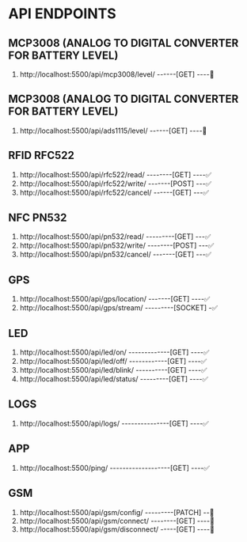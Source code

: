 # API ENDPOINTS

## MCP3008 (ANALOG TO DIGITAL CONVERTER FOR BATTERY LEVEL)
1. http://localhost:5500/api/mcp3008/level/ ------[GET] ----🚫

## MCP3008 (ANALOG TO DIGITAL CONVERTER FOR BATTERY LEVEL)
1. http://localhost:5500/api/ads1115/level/ ------[GET] ----🚫

##  RFID RFC522
1. http://localhost:5500/api/rfc522/read/ --------[GET] ----✅
2. http://localhost:5500/api/rfc522/write/ -------[POST] ---✅
3. http://localhost:5500/api/rfc522/cancel/ ------[GET]  ---✅

## NFC PN532
1. http://localhost:5500/api/pn532/read/ ---------[GET]  ---✅
2. http://localhost:5500/api/pn532/write/ --------[POST] ---✅
3. http://localhost:5500/api/pn532/cancel/ -------[GET]  ---✅

## GPS
1. http://localhost:5500/api/gps/location/ -------[GET] ----✅
2. http://localhost:5500/api/gps/stream/ ---------[SOCKET] -✅

## LED
1. http://localhost:5500/api/led/on/ -------------[GET] ----✅
2. http://localhost:5500/api/led/off/ ------------[GET] ----✅
3. http://localhost:5500/api/led/blink/ ----------[GET] ----✅
4. http://localhost:5500/api/led/status/ ---------[GET] ----✅

## LOGS
1. http://localhost:5500/api/logs/ ---------------[GET] ----✅

## APP
1. http://localhost:5500/ping/ -------------------[GET] ----✅

## GSM
1. http://localhost:5500/api/gsm/config/ ---------[PATCH] --🚫
2. http://localhost:5500/api/gsm/connect/ --------[GET] ----🚫
3. http://localhost:5500/api/gsm/disconnect/ -----[GET] ----🚫